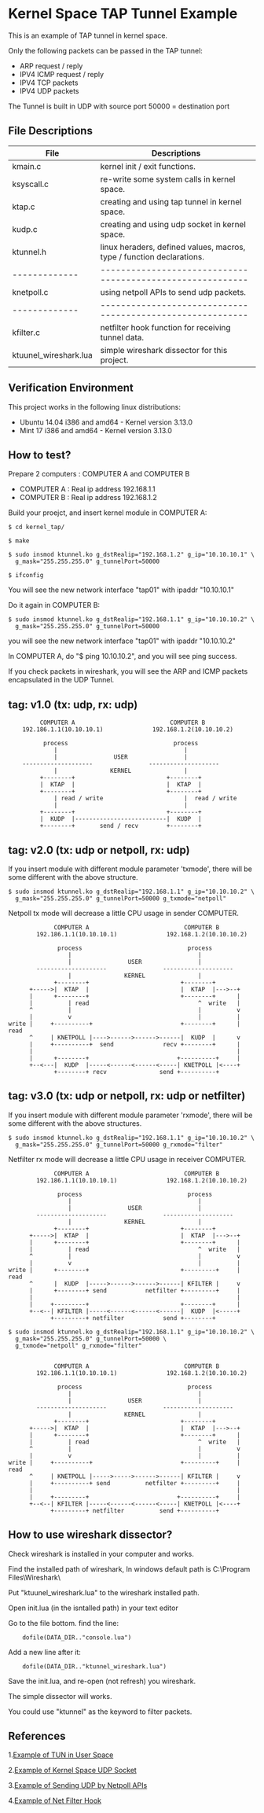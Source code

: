 Kernel Space TAP Tunnel Example
===============================

This is an example of TAP tunnel in kernel space.

Only the following packets can be passed in the TAP tunnel:

* ARP request / reply
* IPV4 ICMP request / reply
* IPV4 TCP packets
* IPV4 UDP packets

The Tunnel is built in UDP with source port 50000 = destination port



File Descriptions
-----------------

| File        | Descriptions                                             |
|-------------|----------------------------------------------------------|
| kmain.c     | kernel init / exit functions.                            |
| ksyscall.c  | re-write some system calls in kernel space.              |
| ktap.c      | creating and using tap tunnel in kernel space.           |
| kudp.c      | creating and using udp socket in kernel space.           |
| ktunnel.h   | linux heraders, defined values, macros, type / function declarations. |
|-------------|----------------------------------------------------------|
| knetpoll.c  | using netpoll APIs to send udp packets.                  |
|-------------|----------------------------------------------------------|
| kfilter.c   | netfilter hook function for receiving tunnel data.       |
| ktuunel_wireshark.lua | simple wireshark dissector for this project.   |



Verification Environment
------------------------

This project works in the following linux distributions:

* Ubuntu 14.04 i386 and amd64 - Kernel version 3.13.0
* Mint 17 i386 and amd64      - Kernel version 3.13.0



How to test?
------------

Prepare 2 computers : COMPUTER A and COMPUTER B

* COMPUTER A : Real ip address 192.168.1.1
* COMPUTER B : Real ip address 192.168.1.2

Build your proejct, and insert kernel module in COMPUTER A:

    $ cd kernel_tap/

    $ make

    $ sudo insmod ktunnel.ko g_dstRealip="192.168.1.2" g_ip="10.10.10.1" \
      g_mask="255.255.255.0" g_tunnelPort=50000

    $ ifconfig

You will see the new network interface "tap01" with ipaddr "10.10.10.1"

Do it again in COMPUTER B:

    $ sudo insmod ktunnel.ko g_dstRealip="192.168.1.1" g_ip="10.10.10.2" \
      g_mask="255.255.255.0" g_tunnelPort=50000

you will see the new network interface "tap01" with ipaddr "10.10.10.2"

In COMPUTER A, do "$ ping 10.10.10.2", and you will see ping success.

If you check packets in wireshark, you will see the ARP and ICMP packets encapsulated in the UDP Tunnel.




tag: v1.0 (tx: udp, rx: udp)
----------------------------

             COMPUTER A                           COMPUTER B
        192.186.1.1(10.10.10.1)              192.168.1.2(10.10.10.2)

              process                              process
                 |                                    |
                 |                USER                |
        --------------------                --------------------
                 |               KERNEL               |
             +--------+                          +--------+
             |  KTAP  |                          |  KTAP  |
             +--------+                          +--------+
                 | read / write                       |  read / write
                 |                                    |
             +--------+                          +--------+
             |  KUDP  |--------------------------|  KUDP  |
             +--------+       send / recv        +--------+




tag: v2.0  (tx: udp or netpoll, rx: udp)
----------------------------------------

If you insert module with different module parameter 'txmode', there will be some different with the above structure.

    $ sudo insmod ktunnel.ko g_dstRealip="192.168.1.1" g_ip="10.10.10.2" \
      g_mask="255.255.255.0" g_tunnelPort=50000 g_txmode="netpoll"

Netpoll tx mode will decrease a little CPU usage in sender COMPUTER.

                 COMPUTER A                           COMPUTER B
            192.186.1.1(10.10.10.1)              192.168.1.2(10.10.10.2)

                  process                              process
                     |                                    |
                     |                USER                |
            --------------------                --------------------
                     |               KERNEL               |
                 +--------+                          +--------+
          +----->|  KTAP  |                          |  KTAP  |--->--+
          |      +--------+                          +--------+      |
          |          | read                               ^  write   |
          ^          |                                    |          v
          |          v                                    |          |
    write |     +----------+                         +--------+      | read
          ^     | KNETPOLL |---->------>------>------|  KUDP  |      v
          |     +----------+  send              recv +--------+      |
          |                                                          |
          |      +--------+                         +----------+     |
          +--<---|  KUDP  |-----<------<------<-----| KNETPOLL |<----+
                 +--------+ recv               send +----------+





tag: v3.0 (tx: udp or netpoll, rx: udp or netfilter)
----------------------------------------------------

If you insert module with different module parameter 'rxmode', there will be some different with the above structures.

    $ sudo insmod ktunnel.ko g_dstRealip="192.168.1.1" g_ip="10.10.10.2" \
      g_mask="255.255.255.0" g_tunnelPort=50000 g_rxmode="filter"

Netfilter rx mode will decrease a little CPU usage in receiver COMPUTER.

                 COMPUTER A                           COMPUTER B
            192.186.1.1(10.10.10.1)              192.168.1.2(10.10.10.2)

                  process                              process
                     |                                    |
                     |                USER                |
            --------------------                --------------------
                     |               KERNEL               |
                 +--------+                          +--------+
          +----->|  KTAP  |                          |  KTAP  |--->--+
          |      +--------+                          +--------+      |
          |          | read                               ^  write   |
          ^          |                                    |          v
          |          v                                    |          |
    write |      +--------+                          +---------+     | read
          ^      |  KUDP  |----->------>------>------| KFILTER |     v
          |      +--------+ send           netfilter +---------+     |
          |                                                          |
          |     +---------+                          +--------+      |
          +--<--| KFILTER |-----<------<------<------|  KUDP  |<-----+
                +---------+ netfilter           send +--------+

    $ sudo insmod ktunnel.ko g_dstRealip="192.168.1.1" g_ip="10.10.10.2" \
      g_mask="255.255.255.0" g_tunnelPort=50000 \
      g_txmode="netpoll" g_rxmode="filter"


                 COMPUTER A                           COMPUTER B
            192.186.1.1(10.10.10.1)              192.168.1.2(10.10.10.2)

                  process                              process
                     |                                    |
                     |                USER                |
            --------------------                --------------------
                     |               KERNEL               |
                 +--------+                          +--------+
          +----->|  KTAP  |                          |  KTAP  |--->--+
          |      +--------+                          +--------+      |
          |          | read                               ^  write   |
          ^          |                                    |          v
          |          v                                    |          |
    write |     +----------+                         +---------+     | read
          ^     | KNETPOLL |----->----->------>------| KFILTER |     v
          |     +----------+ send          netfilter +---------+     |
          |                                                          |
          |     +---------+                         +----------+     |
          +--<--| KFILTER |-----<------<------<-----| KNETPOLL |<----+
                +---------+ netfilter          send +----------+





How to use wireshark dissector?
-------------------------------

Check wireshark is installed in your computer and works.

Find the installed path of wireshark, In windows default path is C:\Program Files\Wireshark\

Put "ktuunel_wireshark.lua" to the wireshark installed path.

Open init.lua (in the isntalled path) in your text editor

Go to the file bottom. find the line:

        dofile(DATA_DIR.."console.lua")

Add a new line after it:

        dofile(DATA_DIR.."ktunnel_wireshark.lua")

Save the init.lua, and re-open (not refresh) you wireshark.

The simple dissector will works.

You could use "ktunnel" as the keyword to filter packets.




References
----------

1.[Example of TUN in User Space](http://neokentblog.blogspot.tw/2014/05/linux-virtual-interface-tuntap.html)

2.[Example of Kernel Space UDP Socket](http://kernelnewbies.org/Simple_UDP_Server)

3.[Example of Sending UDP by Netpoll APIs](http://goo.gl/is95GX)

4.[Example of Net Filter Hook](http://neokentblog.blogspot.tw/2014/06/netfilter-hook.html)

